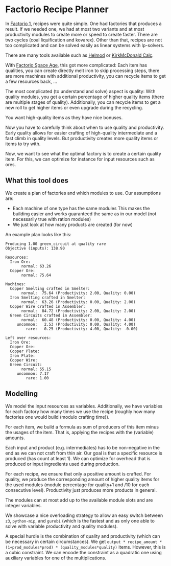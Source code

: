# Factorio Recipe Planner

In [Factorio 1](https://www.factorio.com/), recipes were quite simple.
One had factories that produces a result.
If we needed one, we had at most two variants and at most productivity modules to create more or speed to create faster.
There are two cycles (coal liquification and kovarex).
Other than that, recipes are not too complicated and can be solved easily as linear systems with lp-solvers.

There are many tools available such as [Helmod](https://mods.factorio.com/mod/helmod) or [KirkMcDonald Calc](https://kirkmcdonald.github.io/calc.html).

With [Factorio Space Age](https://www.factorio.com/space-age/content), this got more complicated:
Each item has qualities, you can create directly melt iron to skip processing steps, there are more machines with additional productivity, you can recycle items to get a few resources back, ...

The most complicated (to understand and solve) aspect is quality:
With quality modules, you get a certain percentage of higher quality items (there are multiple stages of quality).
Additionally, you can recycle items to get a new roll to get higher items or even upgrade during the recycling.

You want high-quality items as they have nice bonuses.

Now you have to carefully think about when to use quality and productivity.
Early quality allows for easier crafting of high-quality intermediate and a fast climb in quality levels.
But productivity creates more quality items or items to try with.

Now, we want to see what the optimal factory is to create a certain quality item.
For this, we can optimize for instance for input resources such as ores.

## What this tool does

We create a plan of factories and which modules to use.
Our assumptions are:
- Each machine of one type has the same modules
  This makes the building easier and works guaranteed the same as in our model (not necessarily true with ration modules)
- We just look at how many products are created (for now)

An example plan looks like this:
```
Producing 1.00 green_circuit at quality rare
Objective (inputs): 138.90

Resources:
  Iron Ore: 
       normal: 63.26
  Copper Ore: 
       normal: 75.64

Machines:
  Copper Smelting crafted in Smelter: 
       normal:  75.64 (Productivity: 2.00, Quality: 0.00)
  Iron Smelting crafted in Smelter: 
       normal:  63.26 (Productivity: 0.00, Quality: 2.00)
  Copper Wire crafted in Assembler: 
       normal:  84.72 (Productivity: 2.00, Quality: 2.00)
  Green Circuits crafted in Assembler: 
       normal:  60.48 (Productivity: 0.00, Quality: 4.00)
     uncommon:   2.53 (Productivity: 0.00, Quality: 4.00)
         rare:   0.25 (Productivity: 4.00, Quality: -0.00)

Left over resources:
  Iron Ore: 
  Copper Ore: 
  Copper Plate: 
  Iron Plate: 
  Copper Wire: 
  Green Circuit: 
       normal: 55.15
     uncommon: 7.17
         rare: 1.00
```

## Modelling

We model the input resources as variables.
Additionally, we have variables for each factory how many times we use the recipe (roughly how many factories one would build (modulo crafting time)).

For each item, we build a formula as sum of producers of this item minus the usages of the item. That is, applying the recipes with the (variable) amounts.

Each input and product (e.g. intermediates) has to be non-negative in the end as we can not craft from thin air.
Our goal is that a specific resource is produced (has count at least 1).
We can optimize for overhead that is produced or input ingredients used during production.

For each recipe, we ensure that only a positive amount is crafted.
For quality, we produce the corresponding amount of higher quality items for the used modules (module percentage for quality+1 and /10 for each consecutive level).
Productivity just produces more products in general.

The modules can at most add up to the available module slots and are integer variables.

We showcase a nice overloading strategy to allow an easy switch between `z3`, `python-mip`, and `gurobi` (which is the fastest and as only one able to solve with variable productivity and quality modules).

A special hurdle is the combination of quality and productivity (which can be necessary in certain circumstances).
We get `output * recipe_amount * (1+prod_modules*prod) * (quality_modules*quality)` items.
However, this is a cubic constraint. We can encode the constraint as a quadratic one using auxiliary variables for one of the multiplications.